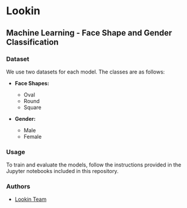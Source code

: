 
# Lookin

## Machine Learning - Face Shape and Gender Classification

### Dataset

We use two datasets for each model. The classes are as follows:

- **Face Shapes:**
  - Oval
  - Round
  - Square

- **Gender:**
  - Male
  - Female

### Usage

To train and evaluate the models, follow the instructions provided in the Jupyter notebooks included in this repository.

### Authors

- [Lookin Team](https://github.com/CP-Lookin/)

